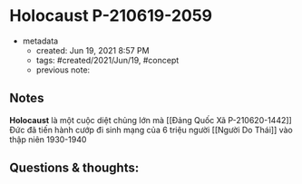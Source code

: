 # Holocaust P-210619-2059

- metadata
	- created: Jun 19, 2021 8:57 PM 
	- tags: #created/2021/Jun/19, #concept 
	- previous note:

## Notes
**Holocaust** là một cuộc diệt chủng lớn mà [[Đảng Quốc Xã P-210620-1442]] Đức đã tiến hành cướp đi sinh mạng của 6 triệu người [[Người Do Thái]] vào thập niên 1930-1940

## Questions & thoughts:
